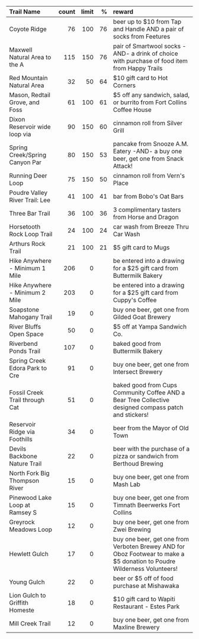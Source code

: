 | Trail Name                     |   count |   limit |   % | reward                                                                                                                  |
|:-------------------------------|--------:|--------:|----:|:------------------------------------------------------------------------------------------------------------------------|
| Coyote Ridge                   |      76 |     100 |  76 | beer up to $10 from Tap and Handle AND a pair of socks from Feetures                                                    |
| Maxwell Natural Area to the A  |     115 |     150 |  76 | pair of Smartwool socks -AND- a drink of choice with purchase of food item from Happy Trails                            |
| Red Mountain Natural Area      |      32 |      50 |  64 | $10 gift card to Hot Corners                                                                                            |
| Mason, Redtail Grove, and Foss |      61 |     100 |  61 | $5 off any sandwich, salad, or burrito from Fort Collins Coffee House                                                   |
| Dixon Reservoir wide loop via  |      90 |     150 |  60 | cinnamon roll from Silver Grill                                                                                         |
| Spring Creek/Spring Canyon Par |      80 |     150 |  53 | pancake from Snooze A.M. Eatery -AND- a buy one beer, get one from Snack Attack!                                        |
| Running Deer Loop              |      75 |     150 |  50 | cinnamon roll from Vern's Place                                                                                         |
| Poudre Valley River Trail: Lee |      41 |     100 |  41 | bar from Bobo's Oat Bars                                                                                                |
| Three Bar Trail                |      36 |     100 |  36 | 3 complimentary tasters from Horse and Dragon                                                                           |
| Horsetooth Rock Loop Trail     |      24 |     100 |  24 | car wash from Breeze Thru Car Wash                                                                                      |
| Arthurs Rock Trail             |      21 |     100 |  21 | $5 gift card to Mugs                                                                                                    |
| Hike Anywhere - Minimum 1 Mile |     206 |       0 |     | be entered into a drawing for a $25 gift card from Buttermilk Bakery                                                    |
| Hike Anywhere - Minimum 2 Mile |     203 |       0 |     | be entered into a drawing for a $25 gift card from Cuppy's Coffee                                                       |
| Soapstone Mahogany Trail       |      19 |       0 |     | buy one beer, get one from Gilded Goat Brewery                                                                          |
| River Bluffs Open Space        |      50 |       0 |     | $5 off at Yampa Sandwich Co.                                                                                            |
| Riverbend Ponds Trail          |     107 |       0 |     | baked good from Buttermilk Bakery                                                                                       |
| Spring Creek Edora Park to Cre |      91 |       0 |     | buy one beer, get one from Intersect Brewery                                                                            |
| Fossil Creek Trail through Cat |      51 |       0 |     | baked good from Cups Community Coffee AND a Bear Tree Collective designed compass patch and stickers!                   |
| Reservoir Ridge via Foothills  |      34 |       0 |     | beer from the Mayor of Old Town                                                                                         |
| Devils Backbone Nature Trail   |      22 |       0 |     | beer with the purchase of a pizza or sandwich from Berthoud Brewing                                                     |
| North Fork Big Thompson River  |      15 |       0 |     | buy one beer, get one from Mash Lab                                                                                     |
| Pinewood Lake Loop at Ramsey S |      15 |       0 |     | buy one beer, get one from Timnath Beerwerks Fort Collins                                                               |
| Greyrock Meadows Loop          |      12 |       0 |     | buy one beer, get one from Zwei Brewing                                                                                 |
| Hewlett Gulch                  |      17 |       0 |     | buy one beer, get one from Verboten Brewey AND for Oboz Footwear to make a $5 donation to Poudre Wilderness Volunteers! |
| Young Gulch                    |      22 |       0 |     | beer or $5 off of food purchase at Mishawaka                                                                            |
| Lion Gulch to Griffith Homeste |      18 |       0 |     | $10 gift card to Wapiti Restaurant - Estes Park                                                                         |
| Mill Creek Trail               |      12 |       0 |     | buy one beer, get one from Maxline Brewery                                                                              |